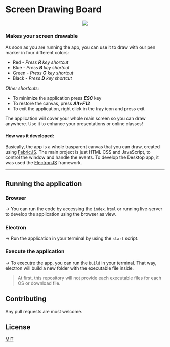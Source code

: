 # Screen Drawing Board
<div style="text-align:center"><img src="https://media.giphy.com/media/LmpB037yDKhEBNuxBp/giphy.gif" /></div>

### **Makes your screen drawable**
As soon as you are running the app, you can use it to draw with our pen marker in four different colors:

- Red - _Press **R** key shortcut_ 
- Blue - _Press **B** key shortcut_ 
- Green - _Press **G** key shortcut_ 
- Black - _Press **D** key shortcut_ 

_Other shortcuts:_
- To minimize the application press **_ESC_**  key
- To restore the canvas, press **_Alt+F12_** 
- To exit the application, right click in the tray icon and press exit

The application will cover your whole main screen so you can draw anywhere. Use it to enhance your presentations or online classes!


#### **How was it developed:**
Basically, the app is a whole trasparent canvas that you can draw, created using [FabricJS](http://fabricjs.com).
The main project is just HTML CSS and JavaScript, to control the window and handle the events.
To develop the Desktop app, it was used the [ElectronJS](https://www.electronjs.org) framework.

---

## **Running the application**

### **Browser**
-> You can run the code by accessing the `index.html` or running live-server to develop the application using the browser as view.

### **Electron**
-> Run the application in your terminal by using the `start` script.

### **Execute the application**
-> To executre the app, you can run the `build` in your terminal. That way, electron will build a new folder with the executable file inside. 
> At first, this repository will not provide each executable files for each OS or download file.


## Contributing
Any pull requests are most welcome.

## License

[MIT](https://choosealicense.com/licenses/mit/)
